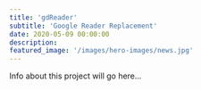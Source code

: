 ```yaml
---
title: 'gdReader'
subtitle: 'Google Reader Replacement'
date: 2020-05-09 00:00:00
description: 
featured_image: '/images/hero-images/news.jpg'
---
```

Info about this project will go here...